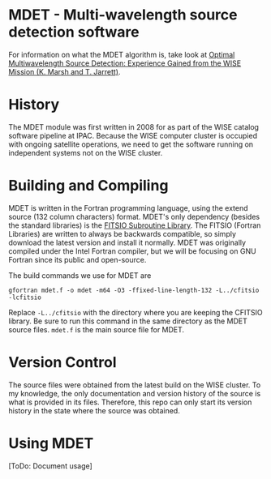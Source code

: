 # MDET - Multi-wavelength source detection software
For information on what the MDET algorithm is, take look at [Optimal Multiwavelength Source Detection: Experience Gained
from the WISE Mission (K. Marsh and T. Jarrett)](MarshJarrett2012.pdf).

# History
The MDET module was first written in 2008 for as part of the WISE catalog software pipeline at IPAC. Because the WISE computer cluster is occupied with ongoing satellite operations, we need to get the software running on independent systems not on the WISE cluster.
# Building and Compiling
MDET is written in the Fortran programming language, using the extend source (132 column characters) format. MDET's only dependency (besides the standard libraries) is the [FITSIO Subroutine Library](https://heasarc.gsfc.nasa.gov/fitsio/fitsio.html). The FITSIO (Fortran Libraries) are written to always be backwards compatible, so simply download the latest version and install it normally. MDET was originally compiled under the Intel Fortran compiler, but we will be focusing on GNU Fortran since its public and open-source.

The build commands we use for MDET are

`gfortran mdet.f -o mdet -m64 -O3 -ffixed-line-length-132 -L../cfitsio -lcfitsio`

Replace `-L../cfitsio` with the directory where you are keeping the CFITSIO library. Be sure to run this command in the same directory as the MDET source files. `mdet.f` is the main source file for MDET.
# Version Control
The source files were obtained from the latest build on the WISE cluster. To my knowledge, the only documentation and version history of the source is what is provided in its files. Therefore, this repo can only start its version history in the state where the source was obtained.
# Using MDET
[ToDo: Document usage]
